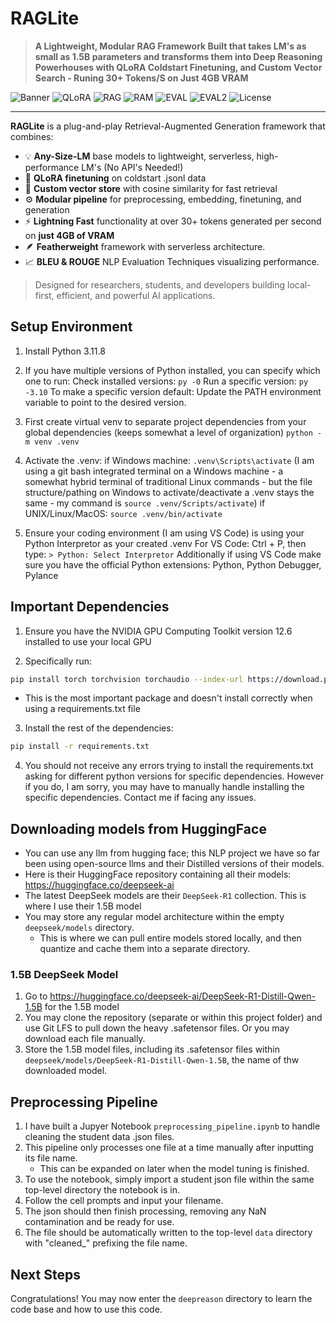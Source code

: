 # RAGLite

> **A Lightweight, Modular RAG Framework Built that takes LM's as small as 1.5B parameters and transforms them into Deep Reasoning Powerhouses with QLoRA Coldstart Finetuning, and Custom Vector Search - Runing 30+ Tokens/S on Just 4GB VRAM**

![Banner](https://img.shields.io/badge/DeepReason-1.5B-blue?style=flat-square)
![QLoRA](https://img.shields.io/badge/QLoRA-Finetuned-success?style=flat-square)
![RAG](https://img.shields.io/badge/RAG-Enabled-orange?style=flat-square)
![RAM](https://img.shields.io/badge/4GB-VRAM-lightgrey?style=flat-square)
![EVAL](https://img.shields.io/badge/BLEU-Eval-lightblue?style=flat-square)
![EVAL2](https://img.shields.io/badge/ROUGE-Eval-pink?style=flat-square)
![License](https://img.shields.io/github/license/McDonaldAndrew-ETSU/RAGLite?style=flat-square)

---

**RAGLite** is a plug-and-play Retrieval-Augmented Generation framework that combines:

- 💡 **Any-Size-LM** base models to lightweight, serverless, high-performance LM's (No API's Needed!)
- 🧠 **QLoRA finetuning** on coldstart .jsonl data
- 🔎 **Custom vector store** with cosine similarity for fast retrieval
- ⚙️ **Modular pipeline** for preprocessing, embedding, finetuning, and generation
- ⚡️ **Lightning Fast** functionality at over 30+ tokens generated per second on **just 4GB of VRAM**
- 🪶 **Featherweight** framework with serverless architecture.
- 📈 **BLEU & ROUGE** NLP Evaluation Techniques visualizing performance.

> Designed for researchers, students, and developers building local-first, efficient, and powerful AI applications.

## Setup Environment

1. Install Python 3.11.8
2. If you have multiple versions of Python installed, you can specify which one to run:
   Check installed versions:
   `py -0`
   Run a specific version:
   `py -3.10`
   To make a specific version default:
   Update the PATH environment variable to point to the desired version.

3. First create virtual venv to separate project dependencies from your global dependencies (keeps somewhat a level of organization)
   `python -m venv .venv`

4. Activate the .venv:
   if Windows machine: `.venv\Scripts\activate`
   (I am using a git bash integrated terminal on a Windows machine - a somewhat hybrid terminal of traditional Linux commands - but the file structure/pathing on Windows to activate/deactivate a .venv stays the same - my command is `source .venv/Scripts/activate`)
   if UNIX/Linux/MacOS: `source .venv/bin/activate`

5. Ensure your coding environment (I am using VS Code) is using your Python Interpretor as your created .venv
   For VS Code: Ctrl + P, then type: `> Python: Select Interpretor`
   Additionally if using VS Code make sure you have the official Python extensions: Python, Python Debugger, Pylance

## Important Dependencies

1. Ensure you have the NVIDIA GPU Computing Toolkit version 12.6 installed to use your local GPU

2. Specifically run:

```bash
pip install torch torchvision torchaudio --index-url https://download.pytorch.org/whl/cu124
```

- This is the most important package and doesn't install correctly when using a requirements.txt file

3. Install the rest of the dependencies:

```bash
pip install -r requirements.txt
```

4. You should not receive any errors trying to install the requirements.txt asking for different python versions for specific dependencies.
   However if you do, I am sorry, you may have to manually handle installing the specific dependencies. Contact me if facing any issues.

## Downloading models from HuggingFace

- You can use any llm from hugging face; this NLP project we have so far been using open-source llms and their Distilled versions of their models.
- Here is their HuggingFace repository containing all their models: https://huggingface.co/deepseek-ai
- The latest DeepSeek models are their `DeepSeek-R1` collection. This is where I use their 1.5B model
- You may store any regular model architecture within the empty `deepseek/models` directory.
  - This is where we can pull entire models stored locally, and then quantize and cache them into a separate directory.

### 1.5B DeepSeek Model

1. Go to https://huggingface.co/deepseek-ai/DeepSeek-R1-Distill-Qwen-1.5B for the 1.5B model
2. You may clone the repository (separate or within this project folder) and use Git LFS to pull down the heavy .safetensor files. Or you may download each file manually.
3. Store the 1.5B model files, including its .safetensor files within `deepseek/models/DeepSeek-R1-Distill-Qwen-1.5B`, the name of thw downloaded model.

## Preprocessing Pipeline

1. I have built a Jupyer Notebook `preprocessing_pipeline.ipynb` to handle cleaning the student data .json files.
2. This pipeline only processes one file at a time manually after inputting its file name.
   - This can be expanded on later when the model tuning is finished.
3. To use the notebook, simply import a student json file within the same top-level directory the notebook is in.
4. Follow the cell prompts and input your filename.
5. The json should then finish processing, removing any NaN contamination and be ready for use.
6. The file should be automatically written to the top-level `data` directory with "cleaned\_" prefixing the file name.

## Next Steps

Congratulations! You may now enter the `deepreason` directory to learn the code base and how to use this code.
